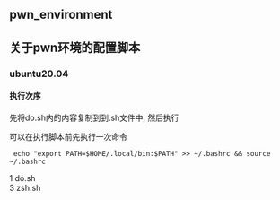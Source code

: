 ## pwn_environment

## 关于pwn环境的配置脚本  

### ubuntu20.04



#### 执行次序      
  
先将do.sh内的内容复制到到.sh文件中, 然后执行


可以在执行脚本前先执行一次命令

```
 echo "export PATH=$HOME/.local/bin:$PATH" >> ~/.bashrc && source ~/.bashrc
```



1 do.sh  
3 zsh.sh  

